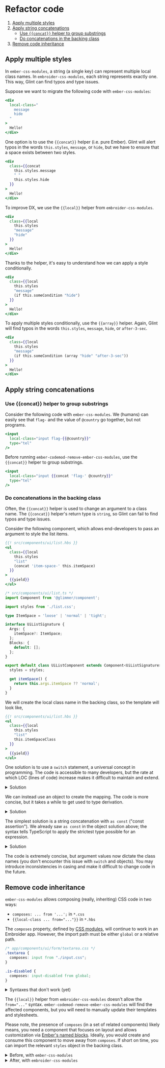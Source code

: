 # Refactor code

1. [Apply multiple styles](#apply-multiple-styles)
1. [Apply string concatenations](#apply-string-concatenations)
    - [Use `{{concat}}` helper to group substrings](#use-concat-helper-to-group-substrings)
    - [Do concatenations in the backing class](#do-concatenations-in-the-backing-class)
1. [Remove code inheritance](#remove-code-inheritance)


## Apply multiple styles

In `ember-css-modules`, a string (a single key) can represent multiple local class names. In `embroider-css-modules`, each string represents exactly one. This way, Glint can find typos and type issues.

Suppose we want to migrate the following code with `ember-css-modules`:

```hbs
<div
  local-class="
    message
    hide
  "
>
  Hello!
</div>
```

One option is to use the `{{concat}}` helper (i.e. pure Ember). Glint will alert typos in the words `this.styles`, `message`, or `hide`, but we have to ensure that a space exists between two styles.

```hbs
<div
  class={{concat
    this.styles.message
    " "
    this.styles.hide
  }}
>
  Hello!
</div>
```

To improve DX, we use the `{{local}}` helper from `embroider-css-modules`.

```hbs
<div
  class={{local
    this.styles
    "message"
    "hide"
  }}
>
  Hello!
</div>
```

Thanks to the helper, it's easy to understand how we can apply a style conditionally.

```hbs
<div
  class={{local
    this.styles
    "message"
    (if this.someCondition "hide")
  }}
>
  Hello!
</div>
```

To apply multiple styles conditionally, use the `{{array}}` helper. Again, Glint will find typos in the words `this.styles`, `message`, `hide`, or `after-3-sec`.

```hbs
<div
  class={{local
    this.styles
    "message"
    (if this.someCondition (array "hide" "after-3-sec"))
  }}
>
  Hello!
</div>
```


## Apply string concatenations

### Use {{concat}} helper to group substrings

Consider the following code with `ember-css-modules`. We (humans) can easily see that `flag-` and the value of `@country` go together, but not programs.

```hbs
<input
  local-class="input flag-{{@country}}"
  type="tel"
/>
```

Before running `ember-codemod-remove-ember-css-modules`, use the `{{concat}}` helper to group substrings.

```hbs
<input
  local-class="input {{concat 'flag-' @country}}"
  type="tel"
/>
```

### Do concatenations in the backing class

Often, the `{{concat}}` helper is used to change an argument to a class name. The `{{concat}}` helper's return type is `string`, so Glint can fail to find typos and type issues.

Consider the following component, which allows end-developers to pass an argument to style the list items.

```hbs
{{! src/components/ui/list.hbs }}
<ul
  class={{local
    this.styles
    "list"
    (concat 'item-space-' this.itemSpace)
  }}
>
  {{yield}}
</ul>
```

```ts
/* src/components/ui/list.ts */
import Component from '@glimmer/component';

import styles from './list.css';

type ItemSpace = 'loose' | 'normal' | 'tight';

interface UiListSignature {
  Args: {
    itemSpace?: ItemSpace;
  };
  Blocks: {
    default: [];
  };
}

export default class UiListComponent extends Component<UiListSignature> {
  styles = styles;

  get itemSpace() {
    return this.args.itemSpace ?? 'normal';
  }
}
```

We will create the local class name in the backing class, so the template will look like,

```hbs
{{! src/components/ui/list.hbs }}
<ul
  class={{local
    this.styles
    "list"
    this.itemSpaceClass
  }}
>
  {{yield}}
</ul>
```

One solution is to use a `switch` statement, a universal concept in programming. The code is accessible to many developers, but the rate at which LOC (lines of code) increase makes it difficult to maintain and extend.

<details>

<summary>Solution</summary>

```ts
/* src/components/ui/list.ts */
import Component from '@glimmer/component';

import styles from './list.css';

type ItemSpace = 'loose' | 'normal' | 'tight';

interface UiListSignature {
  Args: {
    itemSpace?: ItemSpace;
  };
  Blocks: {
    default: [];
  };
}

export default class UiListComponent extends Component<UiListSignature> {
  styles = styles;

  get itemSpaceClass() {
    switch (this.args.itemSpace) {
      case 'loose': {
        return 'item-space-loose';
      }

      case 'tight': {
        return 'item-space-tight';
      }

      default: {
        return 'item-space-normal';
      }
    }
  }
}
```

</details>

We can instead use an object to create the mapping. The code is more concise, but it takes a while to get used to type derivation.

<details>

<summary>Solution</summary>

```ts
/* src/components/ui/list.ts */
import Component from '@glimmer/component';

import styles from './list.css';

const itemSpaceClasses = {
  loose: 'item-space-loose',
  normal: 'item-space-normal',
  tight: 'item-space-tight',
} as const;

type ItemSpace = keyof typeof itemSpaceClasses;

interface UiListSignature {
  Args: {
    itemSpace?: ItemSpace;
  };
  Blocks: {
    default: [];
  };
}

export default class UiListComponent extends Component<UiListSignature> {
  styles = styles;

  get itemSpaceClass() {
    const itemSpace = this.args.itemSpace ?? 'normal';

    return itemSpaceClasses[itemSpace];
  }
}
```

</details>

The simplest solution is a string concatenation with `as const` ("const assertion"). We already saw `as const` in the object solution above; the syntax tells TypeScript to apply the strictest type possible for an expression.

<details>

<summary>Solution</summary>

```ts
/* src/components/ui/list.ts */
import Component from '@glimmer/component';

import styles from './list.css';

type ItemSpace = 'loose' | 'normal' | 'tight';

interface UiListSignature {
  Args: {
    itemSpace?: ItemSpace;
  };
  Blocks: {
    default: [];
  };
}

export default class UiListComponent extends Component<UiListSignature> {
  styles = styles;

  get itemSpaceClass() {
    const itemSpace = this.args.itemSpace ?? 'normal';

    return `item-space-${itemSpace}` as const;
  }
}
```

</details>

The code is extremely concise, but argument values now dictate the class names (you don't encounter this issue with `switch` and objects). You may introduce inconsistencies in casing and make it difficult to change code in the future.


## Remove code inheritance

`ember-css-modules` allows composing (really, inheriting) CSS code in two ways:

- `composes: ... from '...';` in `*.css`
- `{{local-class ... from="..."}}` in `*.hbs`

The `composes` property, defined by [CSS modules](https://github.com/css-modules/css-modules/blob/master/docs/composition.md), will continue to work in an Embroider app. However, the import path must be either `global` or a relative path.

```css
/* app/components/ui/form/textarea.css */
.textarea {
  composes: input from "./input.css";
}

.is-disabled {
  composes: input-disabled from global;
}
```

<details>

<summary>Syntaxes that don't work (yet)</summary>

An absolute path:

```css
/* app/components/ui/form/textarea.css */
.textarea {
  composes: input from "my-app/components/ui/form/input.css";
}
```

A path to a v2 addon:

```css
/* app/components/ui/form/textarea.css */`
.textarea {
  composes: input from "my-v2-addon/components/ui/form/input.css";
}
```

</details>

The `{{local}}` helper from `embroider-css-modules` doesn't allow the `from="..."` syntax. `ember-codemod-remove-ember-css-modules` will find the affected components, but you will need to manually update their templates and stylesheets.

Please note, the presence of `composes` (in a set of related components) likely means, you need a component that focuses on layout and allows customization via [Ember's named blocks](https://guides.emberjs.com/release/components/block-content/). Ideally, you would create and consume this component to move away from `composes`. If short on time, you can import the relevant `styles` object in the backing class.

<details>

<summary>Before, with <code>ember-css-modules</code></summary>

Example 1:

```hbs
{{! app/components/ui/form/textarea.hbs }}
<textarea
  class={{local-class "input" from="my-app/components/ui/form/input.css"}}
/>
```

Example 2:

```css
/* app/components/ui/form/textarea.css */
.textarea {
  composes: input from "my-app/components/ui/form/input.css";
}
```

```hbs
{{! app/components/ui/form/textarea.hbs }}
<textarea
  local-class="textarea"
/>
```

</details>

<details>

<summary>After, with <code>embroider-css-modules</code></summary>

Give a unique name (i.e. something besides `styles`) to distinguish the inherited styles.

```hbs
{{! app/components/ui/form/textarea.hbs }}
<textarea
  class={{this.inputStyles.input}}
/>
```

```ts
/* app/components/ui/form/textarea.ts */
import Component from '@glimmer/component';

import inputStyles from './input.css';
import styles from './textarea.css';

export default class UiFormTextareaComponent extends Component {
  inputStyles = inputStyles;
  styles = styles;
}
```

</details>

